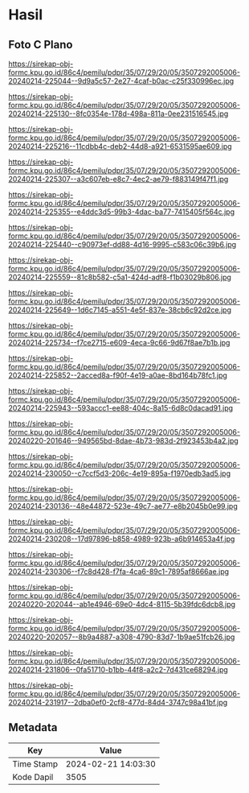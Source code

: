 # Hasil

## Foto C Plano

https://sirekap-obj-formc.kpu.go.id/86c4/pemilu/pdpr/35/07/29/20/05/3507292005006-20240214-225044--9d9a5c57-2e27-4caf-b0ac-c25f330996ec.jpg

https://sirekap-obj-formc.kpu.go.id/86c4/pemilu/pdpr/35/07/29/20/05/3507292005006-20240214-225130--8fc0354e-178d-498a-811a-0ee231516545.jpg

https://sirekap-obj-formc.kpu.go.id/86c4/pemilu/pdpr/35/07/29/20/05/3507292005006-20240214-225216--11cdbb4c-deb2-44d8-a921-6531595ae609.jpg

https://sirekap-obj-formc.kpu.go.id/86c4/pemilu/pdpr/35/07/29/20/05/3507292005006-20240214-225307--a3c607eb-e8c7-4ec2-ae79-f883149f47f1.jpg

https://sirekap-obj-formc.kpu.go.id/86c4/pemilu/pdpr/35/07/29/20/05/3507292005006-20240214-225355--e4ddc3d5-99b3-4dac-ba77-7415405f564c.jpg

https://sirekap-obj-formc.kpu.go.id/86c4/pemilu/pdpr/35/07/29/20/05/3507292005006-20240214-225440--c90973ef-dd88-4d16-9995-c583c06c39b6.jpg

https://sirekap-obj-formc.kpu.go.id/86c4/pemilu/pdpr/35/07/29/20/05/3507292005006-20240214-225559--81c8b582-c5a1-424d-adf8-f1b03029b806.jpg

https://sirekap-obj-formc.kpu.go.id/86c4/pemilu/pdpr/35/07/29/20/05/3507292005006-20240214-225649--1d6c7145-a551-4e5f-837e-38cb6c92d2ce.jpg

https://sirekap-obj-formc.kpu.go.id/86c4/pemilu/pdpr/35/07/29/20/05/3507292005006-20240214-225734--f7ce2715-e609-4eca-9c66-9d67f8ae7b1b.jpg

https://sirekap-obj-formc.kpu.go.id/86c4/pemilu/pdpr/35/07/29/20/05/3507292005006-20240214-225852--2acced8a-f90f-4e19-a0ae-8bd164b78fc1.jpg

https://sirekap-obj-formc.kpu.go.id/86c4/pemilu/pdpr/35/07/29/20/05/3507292005006-20240214-225943--593accc1-ee88-404c-8a15-6d8c0dacad91.jpg

https://sirekap-obj-formc.kpu.go.id/86c4/pemilu/pdpr/35/07/29/20/05/3507292005006-20240220-201646--949565bd-8dae-4b73-983d-2f923453b4a2.jpg

https://sirekap-obj-formc.kpu.go.id/86c4/pemilu/pdpr/35/07/29/20/05/3507292005006-20240214-230050--c7ccf5d3-206c-4e19-895a-f1970edb3ad5.jpg

https://sirekap-obj-formc.kpu.go.id/86c4/pemilu/pdpr/35/07/29/20/05/3507292005006-20240214-230136--48e44872-523e-49c7-ae77-e8b2045b0e99.jpg

https://sirekap-obj-formc.kpu.go.id/86c4/pemilu/pdpr/35/07/29/20/05/3507292005006-20240214-230208--17d97896-b858-4989-923b-a6b914653a4f.jpg

https://sirekap-obj-formc.kpu.go.id/86c4/pemilu/pdpr/35/07/29/20/05/3507292005006-20240214-230306--f7c8d428-f7fa-4ca6-89c1-7895af8666ae.jpg

https://sirekap-obj-formc.kpu.go.id/86c4/pemilu/pdpr/35/07/29/20/05/3507292005006-20240220-202044--ab1e4946-69e0-4dc4-8115-5b39fdc6dcb8.jpg

https://sirekap-obj-formc.kpu.go.id/86c4/pemilu/pdpr/35/07/29/20/05/3507292005006-20240220-202057--8b9a4887-a308-4790-83d7-1b9ae51fcb26.jpg

https://sirekap-obj-formc.kpu.go.id/86c4/pemilu/pdpr/35/07/29/20/05/3507292005006-20240214-231806--0fa51710-b1bb-44f8-a2c2-7d431ce68294.jpg

https://sirekap-obj-formc.kpu.go.id/86c4/pemilu/pdpr/35/07/29/20/05/3507292005006-20240214-231917--2dba0ef0-2cf8-477d-84d4-3747c98a41bf.jpg


## Metadata

| Key        | Value               |
| ---------- | ------------------- |
| Time Stamp | 2024-02-21 14:03:30 |
| Kode Dapil | 3505                |



